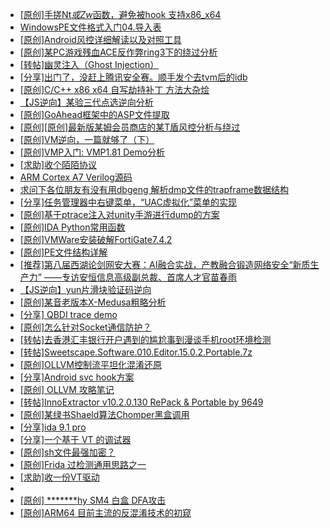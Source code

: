 + [[原创]手搓Nt*或Zw*函数，避免被hook 支持x86_x64](https://bbs.kanxue.com/thread-284264.htm)
+ [WindowsPE文件格式入门04.导入表](https://bbs.kanxue.com/thread-286304.htm)
+ [[原创]Android风控详细解读以及对照工具](https://bbs.kanxue.com/thread-286120.htm)
+ [[原创]某PC游戏残血ACE反作弊ring3下的绕过分析](https://bbs.kanxue.com/thread-284667.htm)
+ [[转帖]幽灵注入（Ghost Injection）](https://bbs.kanxue.com/thread-286302.htm)
+ [[分享]出门了，没赶上腾讯安全赛。顺手发个去tvm后的idb](https://bbs.kanxue.com/thread-286260.htm)
+ [[原创]C/C++ x86 x64 自写劫持补丁 方法大杂烩](https://bbs.kanxue.com/thread-282745.htm)
+ [【JS逆向】某验三代点选逆向分析](https://bbs.kanxue.com/thread-286163.htm)
+ [[原创]GoAhead框架中的ASP文件提取](https://bbs.kanxue.com/thread-261905.htm)
+ [[原创][原创]最新版某姆会员商店的某T盾风控分析与绕过](https://bbs.kanxue.com/thread-286243.htm)
+ [[原创]VM逆向，一篇就够了（下）](https://bbs.kanxue.com/thread-281599.htm)
+ [[原创]VMP入门: VMP1.81 Demo分析](https://bbs.kanxue.com/thread-286278.htm)
+ [[求助]收个陌陌协议](https://bbs.kanxue.com/thread-286305.htm)
+ [ARM Cortex A7 Verilog源码](https://bbs.kanxue.com/thread-286246.htm)
+ [求问下各位朋友有没有用dbgeng 解析dmp文件的trapframe数据结构](https://bbs.kanxue.com/thread-286297.htm)
+ [[分享]任务管理器中右键菜单，“UAC虚拟化”菜单的实现](https://bbs.kanxue.com/thread-284216.htm)
+ [[原创]基于ptrace注入对unity手游进行dump的方案](https://bbs.kanxue.com/thread-286222.htm)
+ [[原创]IDA Python常用函数](https://bbs.kanxue.com/thread-286124.htm)
+ [[原创]VMWare安装破解FortiGate7.4.2](https://bbs.kanxue.com/thread-284794.htm)
+ [[原创]PE文件结构详解](https://bbs.kanxue.com/thread-285372.htm)
+ [[推荐]第八届西湖论剑网安大赛：AI融合实战，产教融合锻造网络安全“新质生产力” ——专访安恒信息高级副总裁、首席人才官苗春雨](https://bbs.kanxue.com/thread-286306.htm)
+ [【JS逆向】yun片滑块验证码逆向](https://bbs.kanxue.com/thread-286252.htm)
+ [[原创]某音老版本X-Medusa粗略分析](https://bbs.kanxue.com/thread-285706.htm)
+ [[分享] QBDI trace demo](https://bbs.kanxue.com/thread-285857.htm)
+ [[原创]怎么针对Socket通信防护？](https://bbs.kanxue.com/thread-286105.htm)
+ [[转帖]去香港汇丰银行开户遇到的尴尬事到漫谈手机root环境检测](https://bbs.kanxue.com/thread-285754.htm)
+ [[转帖]Sweetscape.Software.010.Editor.15.0.2.Portable.7z](https://bbs.kanxue.com/thread-286309.htm)
+ [[原创]OLLVM控制流平坦化混淆还原](https://bbs.kanxue.com/thread-286151.htm)
+ [[分享]Android svc hook方案](https://bbs.kanxue.com/thread-286308.htm)
+ [[原创] OLLVM 攻略笔记](https://bbs.kanxue.com/thread-286256.htm)
+ [[转帖]InnoExtractor v10.2.0.130 RePack & Portable by 9649](https://bbs.kanxue.com/thread-286310.htm)
+ [[原创]某绿书Shaeld算法Chomper黑盒调用](https://bbs.kanxue.com/thread-285705.htm)
+ [[分享]ida 9.1 pro](https://bbs.kanxue.com/thread-285999.htm)
+ [[分享]一个基于 VT 的调试器](https://bbs.kanxue.com/thread-286110.htm)
+ [[原创]sh文件最强加密？](https://bbs.kanxue.com/thread-286144.htm)
+ [[原创]Frida 过检测通用思路之一](https://bbs.kanxue.com/thread-281761.htm)
+ [[求助]收一份VT驱动](https://bbs.kanxue.com/thread-285446.htm)
+ [](https://bbs.kanxue.com/thread-286302.htm)
+ [[原创] *******hy SM4 白盒 DFA攻击](https://bbs.kanxue.com/thread-285313.htm)
+ [[原创]ARM64 目前主流的反混淆技术的初窥](https://bbs.kanxue.com/thread-285567.htm)
